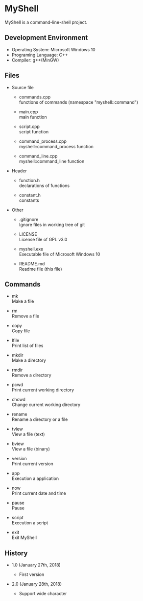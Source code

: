 MyShell
=======
MyShell is a command-line-shell project.

Development Environment
-----------------------
* Operating System: Microsoft Windows 10
* Programing Language: C++
* Compiler: g++(MinGW)

Files
-----
* Source file
	* commands.cpp  
	functions of commands (namespace "myshell::command")

	* main.cpp  
	main function

	* script.cpp  
	script function

	* command\_process.cpp  
	myshell::command\_process function

	* command\_line.cpp  
	myshell::command\_line function

* Header
	* function.h  
	declarations of functions

	* constant.h  
	constants

* Other
	* .gitignore  
	Ignore files in working tree of git

	* LICENSE  
	License file of GPL v3.0

	* myshell.exe  
	Executable file of Microsoft Windows 10

	* README.md  
	Readme file (this file)

Commands
--------
* mk  
Make a file

* rm  
Remove a file

* copy  
Copy file

* lfile  
Print list of files

* mkdir  
Make a directory

* rmdir  
Remove a directory

* pcwd  
Print current working directory

* chcwd  
Change current working directory

* rename  
Rename a directory or a file

* tview  
View a file (text)

* bview  
View a file (binary)

* version  
Print current version

* app  
Execution a application

* now  
Print current date and time

* pause  
Pause

* script  
Execution a script

* exit  
Exit MyShell

History
-------
* 1.0 (January 27th, 2018)
	* First version

* 2.0 (January 28th, 2018)
	* Support wide character
